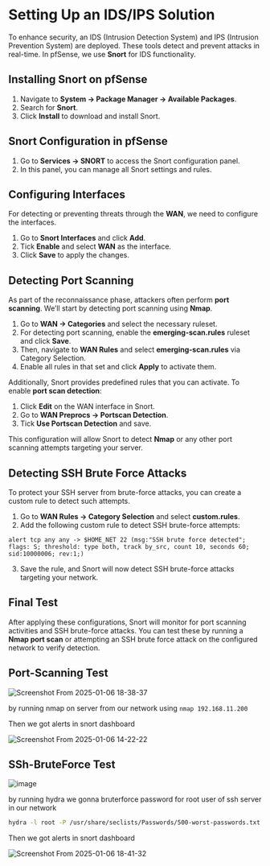 # Setting Up an IDS/IPS Solution

To enhance security, an IDS (Intrusion Detection System) and IPS (Intrusion Prevention System) are deployed. These tools detect and prevent attacks in real-time. In pfSense, we use **Snort** for IDS functionality.

## Installing Snort on pfSense

1. Navigate to **System → Package Manager → Available Packages**.
2. Search for **Snort**.
3. Click **Install** to download and install Snort.

## Snort Configuration in pfSense

1. Go to **Services → SNORT** to access the Snort configuration panel.
2. In this panel, you can manage all Snort settings and rules.

## Configuring Interfaces

For detecting or preventing threats through the **WAN**, we need to configure the interfaces.

1. Go to **Snort Interfaces** and click **Add**.
2. Tick **Enable** and select **WAN** as the interface.
3. Click **Save** to apply the changes.

## Detecting Port Scanning

As part of the reconnaissance phase, attackers often perform **port scanning**. We’ll start by detecting port scanning using **Nmap**.

1. Go to **WAN → Categories** and select the necessary ruleset.
2. For detecting port scanning, enable the **emerging-scan.rules** ruleset and click **Save**.
3. Then, navigate to **WAN Rules** and select **emerging-scan.rules** via Category Selection.
4. Enable all rules in that set and click **Apply** to activate them.

Additionally, Snort provides predefined rules that you can activate. To enable **port scan detection**:

1. Click **Edit** on the WAN interface in Snort.
2. Go to **WAN Preprocs → Portscan Detection**.
3. Tick **Use Portscan Detection** and save.

This configuration will allow Snort to detect **Nmap** or any other port scanning attempts targeting your server.

## Detecting SSH Brute Force Attacks

To protect your SSH server from brute-force attacks, you can create a custom rule to detect such attempts.

1. Go to **WAN Rules → Category Selection** and select **custom.rules**.
2. Add the following custom rule to detect SSH brute-force attempts:

```plaintext
alert tcp any any -> $HOME_NET 22 (msg:"SSH brute force detected"; flags: S; threshold: type both, track by_src, count 10, seconds 60; sid:10000006; rev:1;)
```

3. Save the rule, and Snort will now detect SSH brute-force attacks targeting your network.

## Final Test

After applying these configurations, Snort will monitor for port scanning activities and SSH brute-force attacks. You can test these by running a **Nmap port scan** or attempting an SSH brute force attack on the configured network to verify detection.

## Port-Scanning Test

![Screenshot From 2025-01-06 18-38-37](https://github.com/user-attachments/assets/fab2f375-d8f4-46d5-8b34-dfa93d4b1880)

by running nmap on server from our network using `nmap 192.168.11.200`

Then we got alerts in snort dashboard 

![Screenshot From 2025-01-06 14-22-22](https://github.com/user-attachments/assets/a74e1665-5c7d-434e-887c-adefdc8d22ba)

## SSh-BruteForce Test
![image](https://github.com/user-attachments/assets/54190b18-299e-45ed-bbc5-0943eda45969)

by running hydra we gonna bruterforce password for root user of ssh server in our network
```bash
hydra -l root -P /usr/share/seclists/Passwords/500-worst-passwords.txt ssh://192.168.11.200
```
Then we got alerts in snort dashboard 

![Screenshot From 2025-01-06 18-41-32](https://github.com/user-attachments/assets/b47bf092-96a5-4f57-a0b1-5d47967fbce9)
